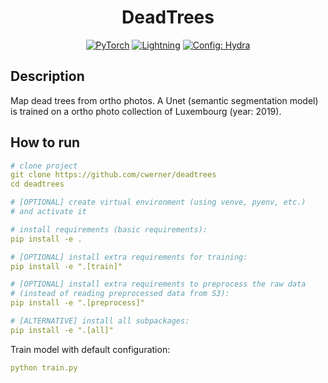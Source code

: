 <div align="center">

# DeadTrees

<a href="https://pytorch.org/get-started/locally/"><img alt="PyTorch" src="https://img.shields.io/badge/PyTorch-ee4c2c?logo=pytorch&logoColor=white"></a>
<a href="https://pytorchlightning.ai/"><img alt="Lightning" src="https://img.shields.io/badge/-Lightning-792ee5"></a>
<a href="https://hydra.cc/"><img alt="Config: Hydra" src="https://img.shields.io/badge/Config-Hydra-89b8cd"></a>
<br>

</div>

## Description
Map dead trees from ortho photos. A Unet (semantic segmentation model) is trained on a ortho photo collection of Luxembourg (year: 2019).

## How to run

```yaml
# clone project
git clone https://github.com/cwerner/deadtrees
cd deadtrees

# [OPTIONAL] create virtual environment (using venve, pyenv, etc.) 
# and activate it

# install requirements (basic requirements):
pip install -e . 

# [OPTIONAL] install extra requirements for training:
pip install -e ".[train]"

# [OPTIONAL] install extra requirements to preprocess the raw data
# (instead of reading preprocessed data from S3):
pip install -e ".[preprocess]"

# [ALTERNATIVE] install all subpackages:
pip install -e ".[all]"
```

Train model with default configuration:
```yaml
python train.py
```

<br>